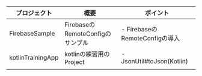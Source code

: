 |プロジェクト|概要|ポイント|
|---|---|---|
|FirebaseSample|FirebaseのRemoteConfigのサンプル| - FirebaseのRemoteConfigの導入|
|kotlinTrainingApp|kotlinの練習用のProject| - JsonUtil#toJson(Kotlin)|
|||||
